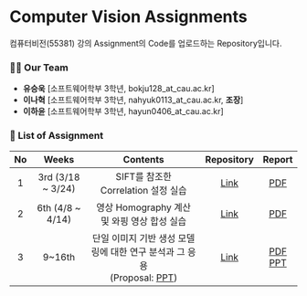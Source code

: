 # Computer Vision Assignments

컴퓨터비전(55381) 강의 Assignment의 Code를 업로드하는 Repository입니다.

### 🙋‍♂️ Our Team
- **유승욱** [소프트웨어학부 3학년, bokju128_at_cau.ac.kr]
- **이나혁** [소프트웨어학부 3학년, nahyuk0113_at_cau.ac.kr, **조장**]
- **이하윤** [소프트웨어학부 3학년, hayun0406_at_cau.ac.kr] 

### 📝 List of Assignment
| **No** | **Weeks** | **Contents** | **Repository** | **Report** |
|:--------:|:--------:|:--------:|:--------:|:--------:|
| 1 | 3rd (3/18 ~ 3/24) | SIFT를 참조한 Correlation 설정 실습 | [Link](https://github.com/NahyukLEE/Computer_Vision_Assignments/tree/main/3%E1%84%8C%E1%85%AE%E1%84%8E%E1%85%A1%20Assignment) | [PDF](https://github.com/NahyukLEE/Computer_Vision_Assignments/blob/main/3%E1%84%8C%E1%85%AE%E1%84%8E%E1%85%A1%20Assignment/%5BReport%5D%20SIFT%E1%84%85%E1%85%B3%E1%86%AF%20%E1%84%8E%E1%85%A1%E1%86%B7%E1%84%8C%E1%85%A9%E1%84%92%E1%85%A1%E1%86%AB%20Correlation%20%E1%84%89%E1%85%A5%E1%86%AF%E1%84%8C%E1%85%A5%E1%86%BC%20%E1%84%89%E1%85%B5%E1%86%AF%E1%84%89%E1%85%B3%E1%86%B8.pdf)|
| 2 | 6th (4/8 ~ 4/14) | 영상 Homography 계산 및 와핑 영상 합성 실습 | [Link](https://github.com/NahyukLEE/Computer_Vision_Assignments/tree/main/6%EC%A3%BC%EC%B0%A8%20Assignment) | [PDF](https://github.com/NahyukLEE/Computer_Vision_Assignments/blob/main/6%EC%A3%BC%EC%B0%A8%20Assignment/%5BReport%5D%20Homography%EB%A5%BC%20%EC%9D%B4%EC%9A%A9%ED%95%9C%20Warping%20%EC%98%81%EC%83%81%20%ED%95%A9%EC%84%B1.pdf)|
| 3 | 9~16th | 단일 이미지 기반 생성 모델링에 대한 연구 분석과 그 응용<br>(Proposal: [PPT](https://github.com/NahyukLEE/Computer_Vision_Assignments/blob/main/Project/%EC%BB%B4%ED%93%A8%ED%84%B0%EB%B9%84%EC%A0%84%20Proposal%202%EC%A1%B0.pdf)) | [Link](https://github.com/NahyukLEE/Computer_Vision_Assignments/tree/main/Project) | [PDF](https://github.com/NahyukLEE/Computer_Vision_Assignments/blob/main/Project/%EC%BB%B4%ED%93%A8%ED%84%B0%EB%B9%84%EC%A0%84%20Final%20Project%20%EB%B3%B4%EA%B3%A0%EC%84%9C%202%EC%A1%B0.pdf)<br>[PPT](https://github.com/NahyukLEE/Computer_Vision_Assignments/blob/main/Project/%EC%BB%B4%ED%93%A8%ED%84%B0%EB%B9%84%EC%A0%84%20Final%20Project%20%EB%B0%9C%ED%91%9C%EC%9E%90%EB%A3%8C%202%EC%A1%B0.pdf) |
